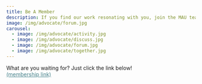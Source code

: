 ```yaml
---
title: Be A Member
description: If you find our work resonating with you, join the MAU team as a member today, you will receive exclusive opportunities for capacity building,leading projects, networking with subject matter experts in child protection, and also make friends with people who are also passionate about the cause.
image: /img/advocate/forum.jpg
carousel:
  - image: /img/advocate/activity.jpg
  - image: /img/advocate/discuss.jpg
  - image: /img/advocate/forum.jpg
  - image: /img/advocate/together.jpg
---
```


What are you waiting for? Just click the link below!  
<a style="color:#45818A" href="http://bit.ly/sayamaujoinmau">(membership link)</a> 

